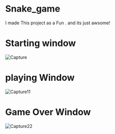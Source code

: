 # Snake_game
I made This project as a Fun . and its just awsome!

# Starting window
![Capture](https://user-images.githubusercontent.com/86741434/132941691-8b7d276a-3f37-4297-b640-332cc74fb5b1.JPG)

# playing Window
![Capture11](https://user-images.githubusercontent.com/86741434/132941694-c95f8bcf-03d1-45b6-bd88-74c793818274.JPG)

# Game Over Window
![Capture22](https://user-images.githubusercontent.com/86741434/132941697-1f69e4e2-69dc-43ad-b493-d09000734d8f.JPG)





